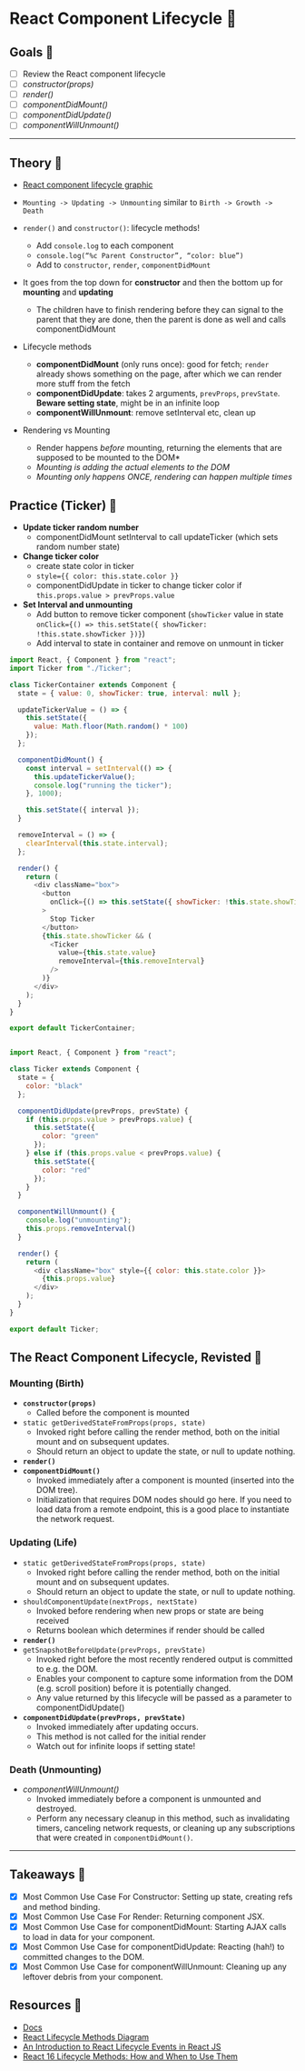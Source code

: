 # React Component Lifecycle 🌱

## Goals 🌳

- [ ] Review the React component lifecycle
- [ ] *constructor(props)*
- [ ] *render()*
- [ ] *componentDidMount()*
- [ ] *componentDidUpdate()*
- [ ] *componentWillUnmount()*

---

## Theory 🧬

- [React component lifecycle graphic](http://projects.wojtekmaj.pl/react-lifecycle-methods-diagram/)
- `Mounting -> Updating -> Unmounting` similar to `Birth -> Growth -> Death`
- `render()` and `constructor()`: lifecycle methods!
  - Add `console.log` to each component
  - `console.log(“%c Parent Constructor”, “color: blue”)`
  - Add to `constructor`, `render`, `componentDidMount`
- It goes from the top down for **constructor** and then the bottom up for **mounting** and **updating**
  - The children have to finish rendering before they can signal to the parent that they are done, then the parent is done as well and calls componentDidMount
- Lifecycle methods
  - **componentDidMount** (only runs once): good for fetch; `render` already shows something on the page, after which we can render more stuff from the fetch
  - **componentDidUpdate**: takes 2 arguments, `prevProps`, `prevState`. **Beware setting state**, might be in an infinite loop
  - **componentWillUnmount**: remove setInterval etc, clean up

- Rendering vs Mounting
  - Render happens _before_ mounting, returning the elements that are supposed to be mounted to the DOM*
  - *Mounting is adding the actual elements to the DOM*
  - *Mounting only happens ONCE, rendering can happen multiple times*

## Practice (Ticker) 🦠

- **Update ticker random number**
	- componentDidMount setInterval to call updateTicker (which sets random number state)
- **Change ticker color**
	- create state color in ticker
	- `style={{ color: this.state.color }}`
	- componentDidUpdate in ticker to change ticker color if `this.props.value > prevProps.value`
- **Set Interval and unmounting**
	- Add button to remove ticker component (`showTicker` value in state `onClick={() => this.setState({ showTicker: !this.state.showTicker })}`)
	- Add interval to state in container and remove on unmount in ticker

```js
import React, { Component } from "react";
import Ticker from "./Ticker";

class TickerContainer extends Component {
  state = { value: 0, showTicker: true, interval: null };

  updateTickerValue = () => {
    this.setState({
      value: Math.floor(Math.random() * 100)
    });
  };

  componentDidMount() {
    const interval = setInterval(() => {
      this.updateTickerValue();
      console.log("running the ticker");
    }, 1000);

    this.setState({ interval });
  }

  removeInterval = () => {
    clearInterval(this.state.interval);
  };

  render() {
    return (
      <div className="box">
        <button
          onClick={() => this.setState({ showTicker: !this.state.showTicker })}
        >
          Stop Ticker
        </button>
        {this.state.showTicker && (
          <Ticker
            value={this.state.value}
            removeInterval={this.removeInterval}
          />
        )}
      </div>
    );
  }
}

export default TickerContainer;


import React, { Component } from "react";

class Ticker extends Component {
  state = {
    color: "black"
  };

  componentDidUpdate(prevProps, prevState) {
    if (this.props.value > prevProps.value) {
      this.setState({
        color: "green"
      });
    } else if (this.props.value < prevProps.value) {
      this.setState({
        color: "red"
      });
    }
  }

  componentWillUnmount() {
    console.log("unmounting");
    this.props.removeInterval()
  }

  render() {
    return (
      <div className="box" style={{ color: this.state.color }}>
        {this.props.value}
      </div>
    );
  }
}

export default Ticker;
```

## The React Component Lifecycle, Revisted 🧫

### Mounting (Birth)

- **`constructor(props)`**
  - Called before the component is mounted
- `static getDerivedStateFromProps(props, state)`
  - Invoked right before calling the render method, both on the initial mount and on subsequent updates.
  - Should return an object to update the state, or null to update nothing.
- **`render()`**
- **`componentDidMount()`**
  - Invoked immediately after a component is mounted (inserted into the DOM tree).
  - Initialization that requires DOM nodes should go here. If you need to load data from a remote endpoint, this is a good place to instantiate the network request.

### Updating (Life)

- `static getDerivedStateFromProps(props, state)`
  - Invoked right before calling the render method, both on the initial mount and on subsequent updates. 
  - Should return an object to update the state, or null to update nothing.
- `shouldComponentUpdate(nextProps, nextState)`
  - Invoked before rendering when new props or state are being received
  - Returns boolean which determines if render should be called
- **`render()`**
- `getSnapshotBeforeUpdate(prevProps, prevState)`
  - Invoked right before the most recently rendered output is committed to e.g. the DOM.
  - Enables your component to capture some information from the DOM (e.g. scroll position) before it is potentially changed. 
  - Any value returned by this lifecycle will be passed as a parameter to componentDidUpdate()
- **`componentDidUpdate(prevProps, prevState)`**
  - Invoked immediately after updating occurs.
  - This method is not called for the initial render
  - Watch out for infinite loops if setting state!

### Death (Unmounting)

- *componentWillUnmount()*
  - Invoked immediately before a component is unmounted and destroyed.
  - Perform any necessary cleanup in this method, such as invalidating timers, canceling network requests, or cleaning up any subscriptions that were created in `componentDidMount()`.

---

## Takeaways 🍃

- [x] Most Common Use Case For Constructor: Setting up state, creating refs and method binding.
- [x] Most Common Use Case For Render: Returning component JSX.
- [x] Most Common Use Case for componentDidMount: Starting AJAX calls to load in data for your component.
- [x] Most Common Use Case for componentDidUpdate: Reacting (hah!) to committed changes to the DOM.
- [x] Most Common Use Case for componentWillUnmount: Cleaning up any leftover debris from your component.

## Resources 🎄

- [Docs](https://reactjs.org/docs/react-component.html#the-component-lifecycle)
- [React Lifecycle Methods Diagram](http://projects.wojtekmaj.pl/react-lifecycle-methods-diagram/)
- [An Introduction to React Lifecycle Events in React JS](https://tylermcginnis.com/an-introduction-to-life-cycle-events-in-react-js/)
- [React 16 Lifecycle Methods: How and When to Use Them](https://blog.bitsrc.io/react-16-lifecycle-methods-how-and-when-to-use-them-f4ad31fb2282)
